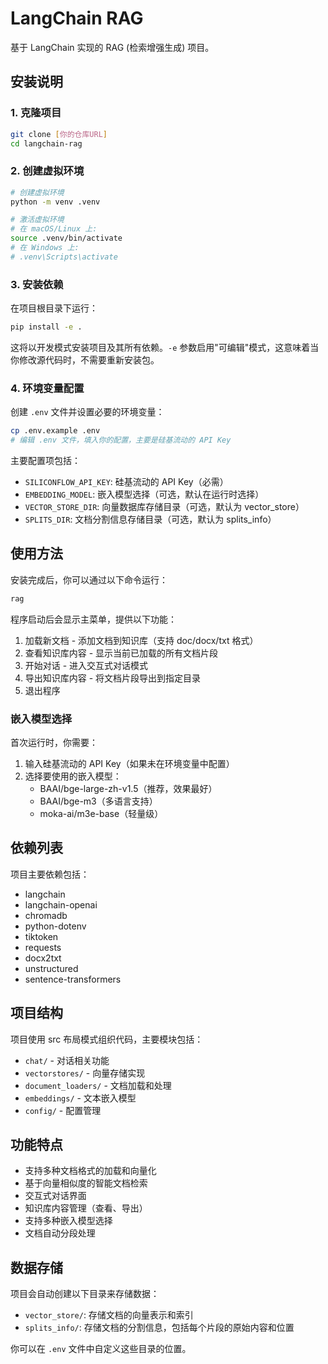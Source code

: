 # LangChain RAG

基于 LangChain 实现的 RAG (检索增强生成) 项目。

## 安装说明

### 1. 克隆项目

```bash
git clone [你的仓库URL]
cd langchain-rag
```

### 2. 创建虚拟环境

```bash
# 创建虚拟环境
python -m venv .venv

# 激活虚拟环境
# 在 macOS/Linux 上:
source .venv/bin/activate
# 在 Windows 上:
# .venv\Scripts\activate
```

### 3. 安装依赖

在项目根目录下运行：

```bash
pip install -e .
```

这将以开发模式安装项目及其所有依赖。`-e` 参数启用"可编辑"模式，这意味着当你修改源代码时，不需要重新安装包。

### 4. 环境变量配置

创建 `.env` 文件并设置必要的环境变量：

```bash
cp .env.example .env
# 编辑 .env 文件，填入你的配置，主要是硅基流动的 API Key
```

主要配置项包括：

- `SILICONFLOW_API_KEY`: 硅基流动的 API Key（必需）
- `EMBEDDING_MODEL`: 嵌入模型选择（可选，默认在运行时选择）
- `VECTOR_STORE_DIR`: 向量数据库存储目录（可选，默认为 vector_store）
- `SPLITS_DIR`: 文档分割信息存储目录（可选，默认为 splits_info）

## 使用方法

安装完成后，你可以通过以下命令运行：

```bash
rag
```

程序启动后会显示主菜单，提供以下功能：

1. 加载新文档 - 添加文档到知识库（支持 doc/docx/txt 格式）
2. 查看知识库内容 - 显示当前已加载的所有文档片段
3. 开始对话 - 进入交互式对话模式
4. 导出知识库内容 - 将文档片段导出到指定目录
5. 退出程序

### 嵌入模型选择

首次运行时，你需要：

1. 输入硅基流动的 API Key（如果未在环境变量中配置）
2. 选择要使用的嵌入模型：
   - BAAI/bge-large-zh-v1.5（推荐，效果最好）
   - BAAI/bge-m3（多语言支持）
   - moka-ai/m3e-base（轻量级）

## 依赖列表

项目主要依赖包括：

- langchain
- langchain-openai
- chromadb
- python-dotenv
- tiktoken
- requests
- docx2txt
- unstructured
- sentence-transformers

## 项目结构

项目使用 src 布局模式组织代码，主要模块包括：

- `chat/` - 对话相关功能
- `vectorstores/` - 向量存储实现
- `document_loaders/` - 文档加载和处理
- `embeddings/` - 文本嵌入模型
- `config/` - 配置管理

## 功能特点

- 支持多种文档格式的加载和向量化
- 基于向量相似度的智能文档检索
- 交互式对话界面
- 知识库内容管理（查看、导出）
- 支持多种嵌入模型选择
- 文档自动分段处理

## 数据存储

项目会自动创建以下目录来存储数据：

- `vector_store/`: 存储文档的向量表示和索引
- `splits_info/`: 存储文档的分割信息，包括每个片段的原始内容和位置

你可以在 `.env` 文件中自定义这些目录的位置。
